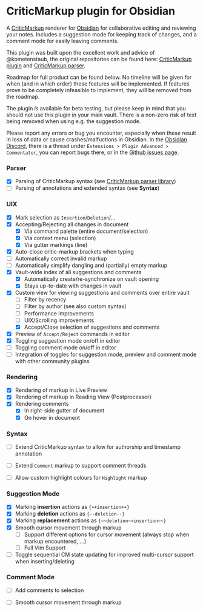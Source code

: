 # CriticMarkup plugin for Obsidian

A [CriticMarkup](https://github.com/CriticMarkup/CriticMarkup-toolkit) renderer for [Obsidian](https://obsidian.md/) for
collaborative editing and reviewing your notes. Includes a suggestion mode for keeping track of changes, and a comment mode for easily leaving comments.

This plugin was built upon the excellent work and advice of @kometenstaub, the original repositories can be found here: [CriticMarkup plugin](https://github.com/kometenstaub/obsidian-criticmarkup)
and [CriticMarkup parser](https://github.com/kometenstaub/lang-criticmarkup).

Roadmap for full product can be found below. No timeline will be given for when (and in which order)
these features will be implemented. If features prove to be completely infeasible to implement, they will be removed from the roadmap. 

The plugin *is* available for beta testing, but please keep in mind that you should not use this plugin in
your main vault. There is a non-zero risk of text being removed when using e.g. the suggestion mode.

Please report any errors or bug you encounter, especially when these result in loss of data or cause
crashes/malfuctions in Obsidian. In the [Obsidian Discord](https://discord.com/invite/obsidianmd), there is a thread
under `Extensions > Plugin Advanced > Commentator`, you can report bugs there, or in the [Github issues page](https://github.com/Fevol/obsidian-criticmarkup/issues).

### Parser
- [X] Parsing of CriticMarkup syntax (see [CriticMarkup parser library](https://github.com/Fevol/criticmarkup-parser/))
- [ ] Parsing of annotations and extended syntax (see **Syntax**)

### UIX
- [X] Mark selection as `Insertion`/`Deletion`/...
- [X] Accepting/Rejecting all changes in document
  - [X] Via command palette (entire document/selection)
  - [X] Via context menu (selection)
  - [X] Via gutter markings (line)
- [X] Auto-close critic-markup brackets when typing
- [ ] Automatically correct invalid markup
- [ ] Automatically simplify dangling and (partially) empty markup
- [X] Vault-wide index of all suggestions and comments
  - [X] Automatically create/re-synchronize on vault opening
  - [X] Stays up-to-date with changes in vault
- [X] Custom view for viewing suggestions and comments over entire vault
  - [ ] Filter by recency
  - [ ] Filter by author (see also custom syntax)
  - [ ] Performance improvements
  - [ ] UIX/Scrolling improvements
  - [X] Accept/Close selection of suggestions and comments
- [X] Preview of `Accept/Reject` commands in editor
- [X] Toggling suggestion mode on/off in editor
- [ ] Toggling comment mode on/off in editor
- [ ] Integration of toggles for suggestion mode, preview and comment mode with other community plugins

### Rendering
- [X] Rendering of markup in Live Preview
- [X] Rendering of markup in Reading View (Postprocessor)
- [X] Rendering comments 
  - [X] In right-side gutter of document
  - [X] On hover in document

### Syntax
- [ ] Extend CriticMarkup syntax to allow for authorship and timestamp annotation
- [ ] Extend `Comment` markup to support comment threads
- [ ] Allow custom highlight colours for `Highlight` markup


### Suggestion Mode

- [X] Marking **insertion** actions as `{++insertion++}`
- [X] Marking **deletion** actions as `{--deletion--}`
- [X] Marking **replacement** actions as `{~~deletion~>insertion~~}`
- [X] Smooth cursor movement through markup
  - [ ] Support different options for cursor movement (always stop when markup encountered, ...)
  - [ ] Full Vim Support 
- [ ] Toggle sequential CM state updating for improved multi-cursor support when inserting/deleting

### Comment Mode
- [ ] Add comments to selection
- [ ] Smooth cursor movement through markup

